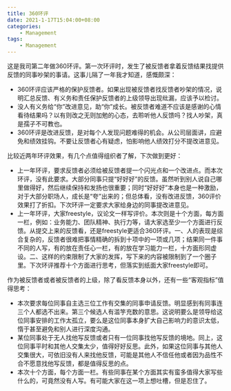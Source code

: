 ```yaml
---
title: 360环评
date: 2021-1-17T15:04:00+08:00
categories: 
    - Management
tags:
    - Management
---
```


这是我司第二年做360环评。第一次环评时，发生了被反馈者拿着反馈结果找提供反馈的同事吵架的事请。这事儿隔了一年我才知道，感慨颇深：

<!--more--> 

- 360环评应该严格的保护反馈者。如果出现被反馈者找反馈者吵架的情况，说明汇总反馈、有义务和责任保护反馈者的上级领导出现纰漏，应该予以检讨。
- 没人有义务给“你”改进意见，助“你”成长。被反馈者难道不应该是感谢的心情看待结果吗？以有则改之无则加勉的心态，去聆听他人反馈吗？找人吵架，真是孺子不可教也。
- 360环评是改进反馈，是对每个人发现问题难得的机会。从公司层面讲，应避免和绩效挂钩。不要让反馈者心有疑虑，怕影响他人绩效打分不提改进意见。

比较近两年环评效果，有几个点值得组织者了解，下次做到更好：

- 上一年环评，要求反馈者必须给被反馈者提一个闪光点和一个改进点。而本次环评，没有此要求。大部分同事只提“好好好”的反馈。虽然听到别人说自己哪里做得好，然后继续保持和发扬也很重要；同时“好好好”本身也是一种激励，对于大部分职场人，成长是“夸”出来的；但总体看，没有改进反馈，360评价效果打了折扣。下次环评一定要求大家给身边的同事提改进意见。
- 上一年环评，大家freestyle，议论文一样写评价。本次则是十个方面，每方面一栏，例如：业务能力、团队精神、执行力等，请大家选至少一个方面进行反馈。从提交上来的反馈看，还是freestyle更适合360环评。一、人的表现是综合复杂的，反馈者很难把事情精确的拆到十项中的一项或几项；结果同一件事不同的人写，有的放在责任心一栏，有的放在学习能力一栏，十方面形同虚设。二、这样的约束限制了大家的发挥，写下来的内容被限制到了一个圈子里。下次环评推荐十个方面进行思考，但落实到纸面大家freestyle即可。

作为被反馈者或者被反馈者的上级，除了看反馈本身以外，还有一些“客观指标”值得思考：

- 本次要求每位同事自主选三位工作有交集的同事申请反馈。明显感到有同事连三个人都选不出来。第三个候选人有滥竽充数的意思。这说明要么是领导给这位同事安排的工作太孤立，要么是这位同事本身扩大自己影响力的意识太低，惰于甚至避免和别人进行深度沟通。
- 某位同事处于无人找他写反馈或者只有一位同事找他写反馈的境地。同上，这位同事平时和其他人交集太少，值得好好反思。此外，如果这位同事与其他人交集很大，可依旧没有人来找他反馈，可能是其他人不信任他或者因为品性不合不愿意找他写反馈，都是值得反思的点。
- 本次十个方面，每个方面一栏。有些同事在某个方面其实有蛮多值得大家写些什么的，可竟然没有人写。有可能大家在这一项上想吐槽，但是忍住了。
